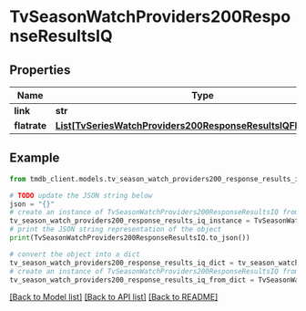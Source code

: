 # TvSeasonWatchProviders200ResponseResultsIQ


## Properties

Name | Type | Description | Notes
------------ | ------------- | ------------- | -------------
**link** | **str** |  | [optional] 
**flatrate** | [**List[TvSeriesWatchProviders200ResponseResultsIQFlatrateInner]**](TvSeriesWatchProviders200ResponseResultsIQFlatrateInner.md) |  | [optional] 

## Example

```python
from tmdb_client.models.tv_season_watch_providers200_response_results_iq import TvSeasonWatchProviders200ResponseResultsIQ

# TODO update the JSON string below
json = "{}"
# create an instance of TvSeasonWatchProviders200ResponseResultsIQ from a JSON string
tv_season_watch_providers200_response_results_iq_instance = TvSeasonWatchProviders200ResponseResultsIQ.from_json(json)
# print the JSON string representation of the object
print(TvSeasonWatchProviders200ResponseResultsIQ.to_json())

# convert the object into a dict
tv_season_watch_providers200_response_results_iq_dict = tv_season_watch_providers200_response_results_iq_instance.to_dict()
# create an instance of TvSeasonWatchProviders200ResponseResultsIQ from a dict
tv_season_watch_providers200_response_results_iq_from_dict = TvSeasonWatchProviders200ResponseResultsIQ.from_dict(tv_season_watch_providers200_response_results_iq_dict)
```
[[Back to Model list]](../README.md#documentation-for-models) [[Back to API list]](../README.md#documentation-for-api-endpoints) [[Back to README]](../README.md)


